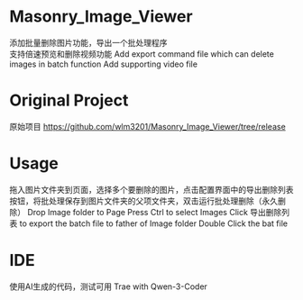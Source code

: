 # Masonry_Image_Viewer
 添加批量删除图片功能，导出一个批处理程序  
 支持倍速预览和删除视频功能 
 Add export command file which can delete images in batch function 
 Add supporting video file 

# Original Project
原始项目 https://github.com/wlm3201/Masonry_Image_Viewer/tree/release

# Usage
拖入图片文件夹到页面，选择多个要删除的图片，点击配置界面中的导出删除列表按钮，将批处理保存到图片文件夹的父项文件夹，双击运行批处理删除（永久删除）
Drop Image folder to Page
Press Ctrl to select Images
Click 导出删除列表 to export the batch file to father of Image folder
Double Click the bat file

# IDE
使用AI生成的代码，测试可用
Trae with Qwen-3-Coder
